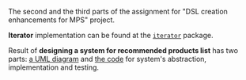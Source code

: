 The second and the third parts of the assignment for "DSL creation enhancements for MPS" project.

**Iterator** implementation can be found at the [`iterator`](src/iterator) package.

Result of **designing a system for recommended products list** has two parts: [a UML diagram](recommended_products_design) and [the code](src/products) for system's abstraction, implementation and testing.
